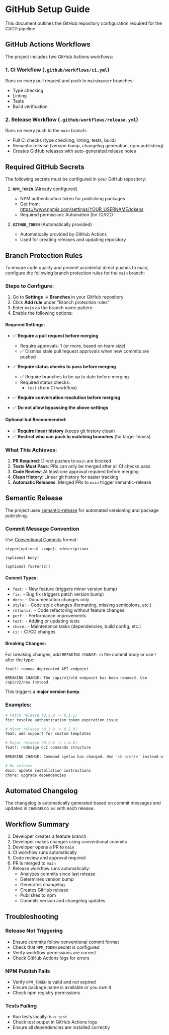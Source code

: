 # GitHub Setup Guide

This document outlines the GitHub repository configuration required for the CI/CD pipeline.

## GitHub Actions Workflows

The project includes two GitHub Actions workflows:

### 1. CI Workflow (`.github/workflows/ci.yml`)

Runs on every pull request and push to `main`/`master` branches:

- Type checking
- Linting
- Tests
- Build verification

### 2. Release Workflow (`.github/workflows/release.yml`)

Runs on every push to the `main` branch:

- Full CI checks (type checking, linting, tests, build)
- Semantic release (version bump, changelog generation, npm publishing)
- Creates GitHub releases with auto-generated release notes

## Required GitHub Secrets

The following secrets must be configured in your GitHub repository:

1. **`NPM_TOKEN`** (Already configured)
   - NPM authentication token for publishing packages
   - Get from: https://www.npmjs.com/settings/YOUR_USERNAME/tokens
   - Required permission: Automation (for CI/CD)

2. **`GITHUB_TOKEN`** (Automatically provided)
   - Automatically provided by GitHub Actions
   - Used for creating releases and updating repository

## Branch Protection Rules

To ensure code quality and prevent accidental direct pushes to main, configure the following branch protection rules for the `main` branch:

### Steps to Configure:

1. Go to **Settings** → **Branches** in your GitHub repository
2. Click **Add rule** under "Branch protection rules"
3. Enter `main` as the branch name pattern
4. Enable the following options:

#### Required Settings:

- ✅ **Require a pull request before merging**
  - Require approvals: 1 (or more, based on team size)
  - ✅ Dismiss stale pull request approvals when new commits are pushed

- ✅ **Require status checks to pass before merging**
  - ✅ Require branches to be up to date before merging
  - Required status checks:
    - `test` (from CI workflow)

- ✅ **Require conversation resolution before merging**

- ✅ **Do not allow bypassing the above settings**

#### Optional but Recommended:

- ✅ **Require linear history** (keeps git history clean)
- ✅ **Restrict who can push to matching branches** (for larger teams)

### What This Achieves:

1. **PR Required**: Direct pushes to `main` are blocked
2. **Tests Must Pass**: PRs can only be merged after all CI checks pass
3. **Code Review**: At least one approval required before merging
4. **Clean History**: Linear git history for easier tracking
5. **Automatic Releases**: Merged PRs to `main` trigger semantic-release

## Semantic Release

The project uses [semantic-release](https://github.com/semantic-release/semantic-release) for automated versioning and package publishing.

### Commit Message Convention

Use [Conventional Commits](https://www.conventionalcommits.org/) format:

```
<type>[optional scope]: <description>

[optional body]

[optional footer(s)]
```

#### Commit Types:

- `feat:` - New feature (triggers minor version bump)
- `fix:` - Bug fix (triggers patch version bump)
- `docs:` - Documentation changes only
- `style:` - Code style changes (formatting, missing semicolons, etc.)
- `refactor:` - Code refactoring without feature changes
- `perf:` - Performance improvements
- `test:` - Adding or updating tests
- `chore:` - Maintenance tasks (dependencies, build config, etc.)
- `ci:` - CI/CD changes

#### Breaking Changes:

For breaking changes, add `BREAKING CHANGE:` in the commit body or use `!` after the type:

```
feat!: remove deprecated API endpoint

BREAKING CHANGE: The /api/v1/old endpoint has been removed. Use /api/v2/new instead.
```

This triggers a **major version bump**.

### Examples:

```bash
# Patch release (0.1.0 -> 0.1.1)
fix: resolve authentication token expiration issue

# Minor release (0.1.0 -> 0.2.0)
feat: add support for custom templates

# Major release (0.1.0 -> 1.0.0)
feat!: redesign CLI commands structure

BREAKING CHANGE: Command syntax has changed. Use 'ck create' instead of 'ck init'.

# No release
docs: update installation instructions
chore: upgrade dependencies
```

## Automated Changelog

The changelog is automatically generated based on commit messages and updated in `CHANGELOG.md` with each release.

## Workflow Summary

1. Developer creates a feature branch
2. Developer makes changes using conventional commits
3. Developer opens a PR to `main`
4. CI workflow runs automatically
5. Code review and approval required
6. PR is merged to `main`
7. Release workflow runs automatically:
   - Analyzes commits since last release
   - Determines version bump
   - Generates changelog
   - Creates GitHub release
   - Publishes to npm
   - Commits version and changelog updates

## Troubleshooting

### Release Not Triggering

- Ensure commits follow conventional commit format
- Check that `NPM_TOKEN` secret is configured
- Verify workflow permissions are correct
- Check GitHub Actions logs for errors

### NPM Publish Fails

- Verify `NPM_TOKEN` is valid and not expired
- Ensure package name is available or you own it
- Check npm registry permissions

### Tests Failing

- Run tests locally: `bun test`
- Check test output in GitHub Actions logs
- Ensure all dependencies are installed correctly
